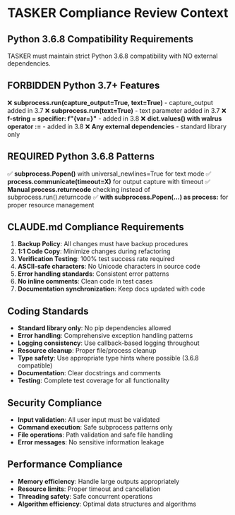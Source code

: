 # TASKER Compliance Review Context

## Python 3.6.8 Compatibility Requirements
TASKER must maintain strict Python 3.6.8 compatibility with NO external dependencies.

## FORBIDDEN Python 3.7+ Features
❌ **subprocess.run(capture_output=True, text=True)** - capture_output added in 3.7
❌ **subprocess.run(text=True)** - text parameter added in 3.7
❌ **f-string = specifier: f"{var=}"** - added in 3.8
❌ **dict.values() with walrus operator :=** - added in 3.8
❌ **Any external dependencies** - standard library only

## REQUIRED Python 3.6.8 Patterns
✅ **subprocess.Popen()** with universal_newlines=True for text mode
✅ **process.communicate(timeout=X)** for output capture with timeout
✅ **Manual process.returncode** checking instead of subprocess.run().returncode
✅ **with subprocess.Popen(...) as process:** for proper resource management

## CLAUDE.md Compliance Requirements
1. **Backup Policy**: All changes must have backup procedures
2. **1:1 Code Copy**: Minimize changes during refactoring
3. **Verification Testing**: 100% test success rate required
4. **ASCII-safe characters**: No Unicode characters in source code
5. **Error handling standards**: Consistent error patterns
6. **No inline comments**: Clean code in test cases
7. **Documentation synchronization**: Keep docs updated with code

## Coding Standards
- **Standard library only**: No pip dependencies allowed
- **Error handling**: Comprehensive exception handling patterns
- **Logging consistency**: Use callback-based logging throughout
- **Resource cleanup**: Proper file/process cleanup
- **Type safety**: Use appropriate type hints where possible (3.6.8 compatible)
- **Documentation**: Clear docstrings and comments
- **Testing**: Complete test coverage for all functionality

## Security Compliance
- **Input validation**: All user input must be validated
- **Command execution**: Safe subprocess patterns only
- **File operations**: Path validation and safe file handling
- **Error messages**: No sensitive information leakage

## Performance Compliance
- **Memory efficiency**: Handle large outputs appropriately
- **Resource limits**: Proper timeout and cancellation
- **Threading safety**: Safe concurrent operations
- **Algorithm efficiency**: Optimal data structures and algorithms
